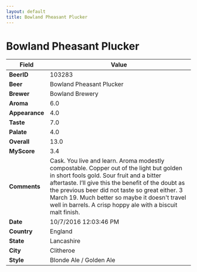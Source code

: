 ```yaml
---
layout: default
title: Bowland Pheasant Plucker
---
```


# Bowland Pheasant Plucker

| Field         | Value     |
|---------------|-----------|
| **BeerID** | 103283 |
| **Beer** | Bowland Pheasant Plucker |
| **Brewer** | Bowland Brewery |
| **Aroma** | 6.0 |
| **Appearance** | 4.0 |
| **Taste** | 7.0 |
| **Palate** | 4.0 |
| **Overall** | 13.0 |
| **MyScore** | 3.4 |
| **Comments** | Cask. You live and learn. Aroma modestly compostable. Copper out of the light but golden in short fools gold. Sour fruit and a bitter aftertaste. I’ll give this the benefit of the doubt as the previous beer did not taste so great either. 3 March 19. Much better so maybe it doesn't travel well in barrels. A crisp hoppy ale with a biscuit malt finish.  |
| **Date** | 10/7/2016 12:03:46 PM |
| **Country** | England |
| **State** | Lancashire |
| **City** | Clitheroe |
| **Style** | Blonde Ale / Golden Ale |
